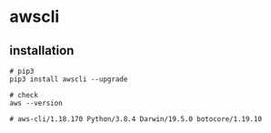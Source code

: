# awscli

## installation
```shell
# pip3
pip3 install awscli --upgrade

# check
aws --version

# aws-cli/1.18.170 Python/3.8.4 Darwin/19.5.0 botocore/1.19.10
```
